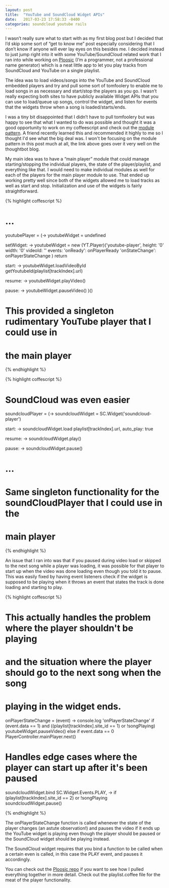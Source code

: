 ```yaml
---
layout: post
title:  "YouTube and SoundCloud Widget APIs"
date:   2017-03-23 17:58:33 -0400
categories: soundcloud youtube rails
---
```

I wasn’t really sure what to start with as my first blog post but I decided that I’d skip some sort of “get to know me” post especially considering that I don’t know if anyone will ever lay eyes on this besides me. I decided instead to just jump right into it with some YouTube/SoundCloud related work that I ran into while working on [Ploosic][ploosic-site] (I’m a programmer, not a professional name generator) which is a neat little app to let you play tracks from SoundCloud and YouTube on a single playlist.

The idea was to load videos/songs into the YouTube and SoundCloud embedded players and try and pull some sort of tomfoolery to enable me to load songs in as necessary and start/stop the players as you go. I wasn’t really expecting both sites to have publicly available Widget APIs that you can use to load/queue up songs, control the widget, and listen for events that the widgets throw when a song is loaded/starts/ends.

I was a tiny bit disappointed that I didn’t have to pull tomfoolery but was happy to see that what I wanted to do was possible and thought it was a good opportunity to work on my coffeescript and check out the [module pattern][thoughtbot]. A friend recently learned this and recommended it highly to me so I thought I'd see what the big deal was. I won't be focusing on the module pattern in this post much at all, the link above goes over it very well on the thoughtbot blog.

My main idea was to have a “main player” module that could manage starting/stopping the individual players, the state of the player/playlist, and everything like that. I would need to make individual modules as well for each of the players for the main player module to use. That ended up working pretty well since both of the widgets allowed me to load tracks as well as start and stop. Initialization and use of the widgets is fairly straightforward.

{% highlight coffescript %}
# ...
youtubePlayer = (->
  youtubeWidget = undefined

  setWidget: ->
    youtubeWidget = new (YT.Player)('youtube-player',
      height: '0'
      width: '0'
      videoId: ''
      events:
        'onReady': onPlayerReady
        'onStateChange': onPlayerStateChange
    )
    return

  start: ->
    youtubeWidget.loadVideoById getYoutubeId(playlist[trackIndex].url)

  resume: ->
    youtubeWidget.playVideo()

  pause: ->
    youtubeWidget.pauseVideo()
)()

# This provided a singleton rudimentary YouTube player that I could use in
# the main player

{% endhighlight %}


{% highlight coffescript %}

# SoundCloud was even easier
soundcloudPlayer = (->
  soundcloudWidget = SC.Widget('soundcloud-player')

  start: ->
    soundcloudWidget.load playlist[trackIndex].url, auto_play: true

  resume: ->
    soundcloudWidget.play()

  pause: ->
    soundcloudWidget.pause()

# ...

# Same singleton functionality for the soundCloudPlayer that I could use in the
# main player
{% endhighlight %}


An issue that I ran into was that if you paused during video load or skipped to the next song while a player was loading, it was possible for that player to start up when the video was done loading even though you told it to pause. This was easily fixed by having event listeners check if the widget is supposed to be playing when it throws an event that states the track is done loading and starting to play.

{% highlight coffescript %}

# This actually handles the problem where the player shouldn't be playing
# and the situation where the player should go to the next song when the song
# playing in the widget ends.

onPlayerStateChange = (event) ->
  console.log 'onPlayerStateChange'
  if (event.data == 1) and ((playlist[trackIndex].site_id == 1) or !songPlaying)
    youtubeWidget.pauseVideo()
  else if event.data == 0
    PlayerController.mainPlayer.next()


# Handles edge cases where the player can start up after it's been paused
soundcloudWidget.bind SC.Widget.Events.PLAY, ->
  if (playlist[trackIndex].site_id == 2) or !songPlaying
    soundcloudWidget.pause()

{% endhighlight %}

The onPlayerStateChange function is called whenever the state of the player changes (an astute observation!) and pauses the video if it ends up the YouTube widget is playing even though the player should be paused or the SoundCloud widget should be playing instead.

The SoundCloud widget requires that you bind a function to be called when a certain even is called, in this case the PLAY event, and pauses it accordingly.

You can check out the [Ploosic repo][ploosic-repo] if you want to see how I pulled everything together in more detail. Check out the playlist.coffee file for the meat of the player functionality.

[ploosic-site]: https://ploosic.com
[ploosic-repo]: https://github.com/colinfike/ploosic
[thoughtbot]: https://robots.thoughtbot.com/module-pattern-in-javascript-and-coffeescript
[youtube-widget]: https://developers.google.com/youtube/iframe_api_reference
[soundcloud-widget]: https://developers.soundcloud.com/docs/api/html5-widget
